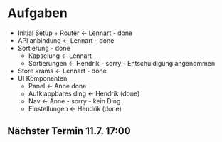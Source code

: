 # Aufgaben

-   Initial Setup + Router <- Lennart - done
-   API anbindung <- Lennart - done
-   Sortierung - done
    -   Kapselung <- Lennart
    -   Sortierungen <- Hendrik - sorry - Entschuldigung angenommen
-   Store krams <- Lennart - done
-   UI Komponenten
    -   Panel <- Anne done
    -   Aufklappbares ding <- Hendrik (done)
    -   Nav <- Anne - sorry - kein Ding
    -   Einstellungen <- Hendrik (done)

## Nächster Termin 11.7. 17:00
